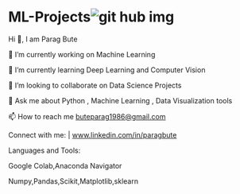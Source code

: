 # ML-Projects![git hub img](https://user-images.githubusercontent.com/113009110/232023616-cda6cf0f-fee8-4165-8fdf-4a2da7094f93.jpg)

Hi 👋, I am Parag Bute

🔭 I’m currently working on Machine Learning

🌱 I’m currently learning Deep Learning and Computer Vision

👯 I’m looking to collaborate on Data Science Projects

💬 Ask me about Python , Machine Learning , Data Visualization tools

📫 How to reach me buteparag1986@gmail.com


Connect with me:
| www.linkedin.com/in/paragbute

Languages and Tools:

Google Colab,Anaconda Navigator

Numpy,Pandas,Scikit,Matplotlib,sklearn




